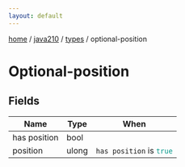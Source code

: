 ```yaml
---
layout: default
---
```


[home](/)  /  [java210](/protocol/java210)  /  [types](/protocol/java210/types)  /  optional-position

# Optional-position

## Fields

Name | Type | When
---|---|:---:
has position | bool | 
position | ulong | <code>has position</code> is <code><span style="color:#009688">true</span></code>

